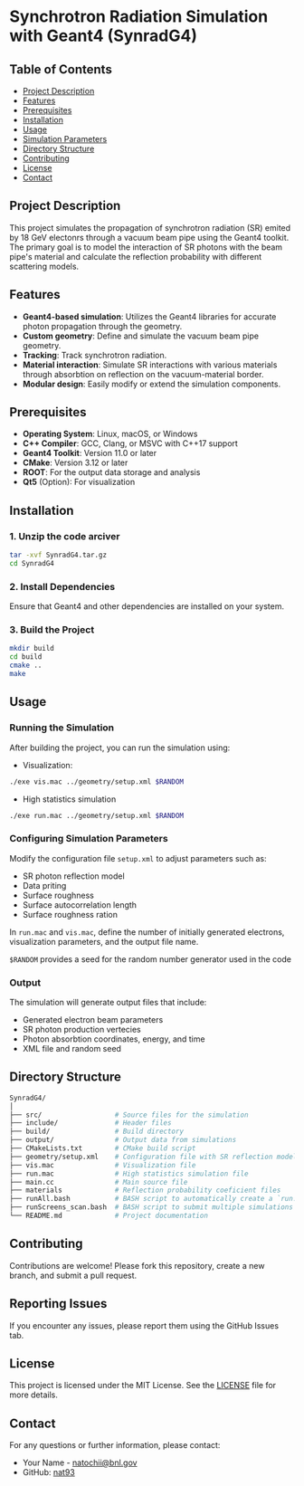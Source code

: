 # Synchrotron Radiation Simulation with Geant4 (**SynradG4**)

## Table of Contents
- [Project Description](#project-description)
- [Features](#features)
- [Prerequisites](#prerequisites)
- [Installation](#installation)
- [Usage](#usage)
- [Simulation Parameters](#simulation-parameters)
- [Directory Structure](#directory-structure)
- [Contributing](#contributing)
- [License](#license)
- [Contact](#contact)

## Project Description
This project simulates the propagation of synchrotron radiation (SR) emited by 18 GeV electonrs through a vacuum beam pipe using the Geant4 toolkit. The primary goal is to model the interaction of SR photons with the beam pipe's material and calculate the reflection probability with different scattering models.

## Features
- **Geant4-based simulation**: Utilizes the Geant4 libraries for accurate photon propagation through the geometry.
- **Custom geometry**: Define and simulate the vacuum beam pipe geometry.
- **Tracking**: Track synchrotron radiation.
- **Material interaction**: Simulate SR interactions with various materials through absorbtion on reflection on the vacuum-material border.
- **Modular design**: Easily modify or extend the simulation components.

## Prerequisites
- **Operating System**: Linux, macOS, or Windows
- **C++ Compiler**: GCC, Clang, or MSVC with C++17 support
- **Geant4 Toolkit**: Version 11.0 or later
- **CMake**: Version 3.12 or later
- **ROOT**: For the output data storage and analysis 
- **Qt5** (Option): For visualization

## Installation

### 1. Unzip the code arciver 
```bash
tar -xvf SynradG4.tar.gz
cd SynradG4
```

### 2. Install Dependencies
Ensure that Geant4 and other dependencies are installed on your system.

### 3. Build the Project
```bash
mkdir build
cd build
cmake ..
make
```

## Usage

### Running the Simulation
After building the project, you can run the simulation using:

- Visualization:
```bash
./exe vis.mac ../geometry/setup.xml $RANDOM
```

- High statistics simulation
```bash
./exe run.mac ../geometry/setup.xml $RANDOM
```

### Configuring Simulation Parameters
Modify the configuration file `setup.xml` to adjust parameters such as:

- SR photon reflection model
- Data priting
- Surface roughness
- Surface autocorrelation length
- Surface roughness ration

In `run.mac` and `vis.mac`, define the number of initially generated electrons, visualization parameters, and the output file name.

`$RANDOM` provides a seed for the random number generator used in the code

### Output
The simulation will generate output files that include:

- Generated electron beam parameters
- SR photon production vertecies
- Photon absorbtion coordinates, energy, and time
- XML file and random seed

## Directory Structure

```makefile
SynradG4/
│
├── src/                  # Source files for the simulation
├── include/              # Header files
├── build/                # Build directory
├── output/               # Output data from simulations
├── CMakeLists.txt        # CMake build script
├── geometry/setup.xml    # Configuration file with SR reflection model
├── vis.mac               # Visualization file 
├── run.mac               # High statistics simulation file 
├── main.cc               # Main source file 
├── materials             # Reflection probability coeficient files 
├── runAll.bash           # BASH script to automatically create a `run.mac` file  
├── runScreens_scan.bash  # BASH script to submit multiple simulations on different CPUs 
└── README.md             # Project documentation
```

## Contributing

Contributions are welcome! Please fork this repository, create a new branch, and submit a pull request.

## Reporting Issues
If you encounter any issues, please report them using the GitHub Issues tab.

## License

This project is licensed under the MIT License. See the [LICENSE](LICENSE) file for more details.

## Contact

For any questions or further information, please contact:

- Your Name - <natochii@bnl.gov>
- GitHub: [nat93](https://github.com/nat93)
